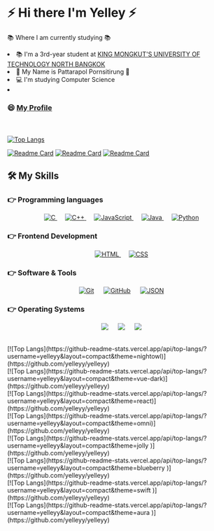 
<h1>⚡ Hi there I'm Yelley ⚡</h1>

📚 Where I am currently studying 📚
<li>📚 I'm a 3rd-year student at <a href="https://www.kmutnb.ac.th/">KING MONGKUT'S UNIVERSITY OF TECHNOLOGY NORTH BANGKOK</a></li>
<li>💬 My Name is Pattarapol Pornsitirung 💬</li>
<li>💻 I'm studying Computer Science</li>
<li><h3>😄 <a href="https://yelleyy.github.io/">My Profile</a><h3></li><br/>

[![Top Langs](https://github-readme-stats.vercel.app/api/top-langs/?username=yelleyy&layout=compact&theme=aura_dark)](https://github.com/yelleyy/yelleyy)<br/>

[![Readme Card](https://github-readme-stats.vercel.app/api/pin/?username=yelleyy&repo=nodejsbank&theme=aura_dark)](https://github.com/yelleyy/nodejsbank)
[![Readme Card](https://github-readme-stats.vercel.app/api/pin/?username=yelleyy&repo=databaseproject&theme=aura_dark)](https://github.com/yelleyy/databaseproject)
[![Readme Card](https://github-readme-stats.vercel.app/api/pin/?username=yelleyy&repo=PigMe-Mobile-App&theme=aura_dark)](https://github.com/yelleyy/PigMe-Mobile-App)

## 🛠️ My Skills

### 👉 Programming languages

<p align="center"> 
  &emsp; 
  <a href="https://www.cprogramming.com/" target="_blank"> 
    <img alt="C" src="https://img.shields.io/badge/C%20-%232370ED.svg?style=plastic&logo=c&logoColor=white">
  </a> 
  &emsp;
  <a href="https://www.w3schools.com/cpp/" target="_blank"> 
    <img alt="C++" src="https://img.shields.io/badge/C++%20-%2300599C.svg?style=plastic&logo=c%2B%2B&logoColor=white">
  </a> 
  &emsp;
  <a href="https://developer.mozilla.org/en-US/docs/Web/JavaScript" target="_blank"> 
     <img alt="JavaScript" src="https://img.shields.io/badge/JavaScript%20-%23F7DF1E.svg?style=plastic&logo=javascript&logoColor=black">
   </a>
  &emsp;
  <a href="https://www.java.com" target="_blank"> 
    <img alt="Java" src="https://img.shields.io/badge/Java-%23007396.svg?style=plastic&logo=java&logoColor=white">
  </a>
  &emsp;
   <a href="https://www.python.org" target="_blank">
    <img alt="Python" src="https://img.shields.io/badge/Python%20-%2314354C.svg?style=plastic&logo=python&logoColor=white">
  </a>
</p>

### 👉 Frontend Development
<p align="center"> 
  &emsp; 
  <a href="https://www.w3.org/html/" target="_blank"> 
   <img alt="HTML" src="https://img.shields.io/badge/HTML5%20-%23E34F26.svg?style=plastic&logo=html5&logoColor=white">
  </a>   
  &emsp;
  <a href="https://www.w3schools.com/css/" target="_blank">
    <img alt="CSS" src="https://img.shields.io/badge/CSS%20-%231572B6.svg?style=plastic&logo=css3&logoColor=white">
  </a> 
</p>

 ### 👉 Software & Tools
 
<p align="center">
  &emsp;
    <a href="#"><img alt="Git" src="https://img.shields.io/badge/Git%20-%23F05033.svg?style=plastic&logo=git&logoColor=white"></a>
  &emsp;
    <a href="#"><img alt="GitHub" src="https://img.shields.io/badge/github-%23181717.svg?style=plastic&logo=github&logoColor=white"></a>
  &emsp;
    <a href="#"><img alt="JSON" img src="https://img.shields.io/badge/json-%23000000.svg?style=plastic&logo=json&logoColor=white"></a>
</p>

 ### 👉 Operating Systems
 
<p align="center">
  &emsp;
    <a href="#"><img src="https://img.shields.io/badge/Linux-FCC624?style=plastic&logo=linux&logoColor=black"></a>
  &emsp;
    <a href="#"><img src="https://img.shields.io/badge/Ubuntu-E95420?style=plastic&logo=ubuntu&logoColor=white"></a>
  &emsp;
    <a href="#"><img src="https://img.shields.io/badge/Windows-0078D6?style=plastic&logo=windows&logoColor=white"></a>
</p>

<br/> 
 [![Top Langs](https://github-readme-stats.vercel.app/api/top-langs/?username=yelleyy&layout=compact&theme=nightowl)](https://github.com/yelleyy/yelleyy)<br/>
[![Top Langs](https://github-readme-stats.vercel.app/api/top-langs/?username=yelleyy&layout=compact&theme=vue-dark)](https://github.com/yelleyy/yelleyy)<br/>
[![Top Langs](https://github-readme-stats.vercel.app/api/top-langs/?username=yelleyy&layout=compact&theme=react)](https://github.com/yelleyy/yelleyy)<br/>
[![Top Langs](https://github-readme-stats.vercel.app/api/top-langs/?username=yelleyy&layout=compact&theme=omni)](https://github.com/yelleyy/yelleyy)<br/>
[![Top Langs](https://github-readme-stats.vercel.app/api/top-langs/?username=yelleyy&layout=compact&theme=jolly )](https://github.com/yelleyy/yelleyy)<br/>
[![Top Langs](https://github-readme-stats.vercel.app/api/top-langs/?username=yelleyy&layout=compact&theme=blueberry )](https://github.com/yelleyy/yelleyy)<br/>
[![Top Langs](https://github-readme-stats.vercel.app/api/top-langs/?username=yelleyy&layout=compact&theme=swift )](https://github.com/yelleyy/yelleyy)<br/>
[![Top Langs](https://github-readme-stats.vercel.app/api/top-langs/?username=yelleyy&layout=compact&theme=aura )](https://github.com/yelleyy/yelleyy)<br/> 



<!--
**Yelleyy/yelleyy** is a ✨ _special_ ✨ repository because its `README.md` (this file) appears on your GitHub profile.

Here are some ideas to get you started:

- 🔭 I’m currently working on ...
- 🌱 I’m currently learning ...
- 👯 I’m looking to collaborate on ...
- 🤔 I’m looking for help with ...
- 💬 Ask me about ...
- 📫 How to reach me: ...
- 😄 Pronouns: ...
- ⚡ Fun fact: ...

-->
